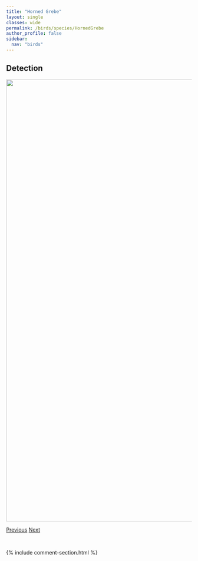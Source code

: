 ```yaml
---
title: "Horned Grebe"
layout: single
classes: wide
permalink: /birds/species/HornedGrebe
author_profile: false
sidebar:
  nav: "birds"
---
```


<h2>Detection</h2>

<a href="https://drive.google.com/uc?export=view&id=1fyyddmVLrrdAliCAjkH_jTG1waJD_-fq">
<img src="https://drive.google.com/uc?export=view&id=1fyyddmVLrrdAliCAjkH_jTG1waJD_-fq" height = "1200" width = "800">
</a>

<a href="/birds/species/HouseFinch/" class="pagination--pager" title="House Finch">Previous</a> <a href="/birds/species/HornedLark/" class="pagination--pager" title="Horned Lark">Next</a>

<p>&nbsp;</p>

{% include comment-section.html %}
